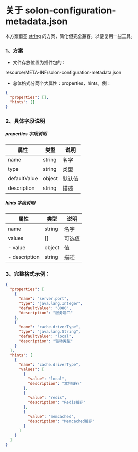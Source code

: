 
# 关于 solon-configuration-metadata.json

本方案借签 [string](https://docs.spring.io/spring-boot/docs/2.7.x/reference/html/configuration-metadata.html) 的方案，简化但完全兼容。以便复用一些工具。

### 1、方案

* 文件存放位置为插件包的：

resource/META-INF/solon-configuration-metadata.json

* 总体格式分两个大属性：properties，hints。例：

```json
{
  "properties": [],
  "hints": []
}
```

### 2、具体字段说明

##### properties 字段说明

| 属性           | 类型      | 说明  |
|--------------|---------|-----|
| name         | string  | 名字  |
| type         | string  | 类型  |
| defaultValue | object  | 默认值 |
| description  | string  | 描述  |

##### hints 字段说明


| 属性             | 类型      | 说明  |
|----------------|---------|-----|
| name           | string  | 名字  |
| values       | []      | 可选值 |
| - value      | object    | 值   |
| - description | string  | 描述  |



### 3、完整格式示例：

```json
{
  "properties": [
    {
      "name": "server.port",
      "type": "java.lang.Integer",
      "defaultValue": "8080",
      "description": "服务端口"
    },
    {
      "name": "cache.driverType",
      "type": "java.lang.String",
      "defaultValue": "local",
      "description": "驱动类型"
    }
  ],
  "hints": [
    {
      "name": "cache.driverType",
      "values": [
        {
          "value": "local",
          "description": "本地缓存"
        },
        {
          "value": "redis",
          "description": "Redis缓存"
        },
        {
          "value": "memcached",
          "description": "Memcached缓存"
        }
      ]
    }
  ]
}
```

